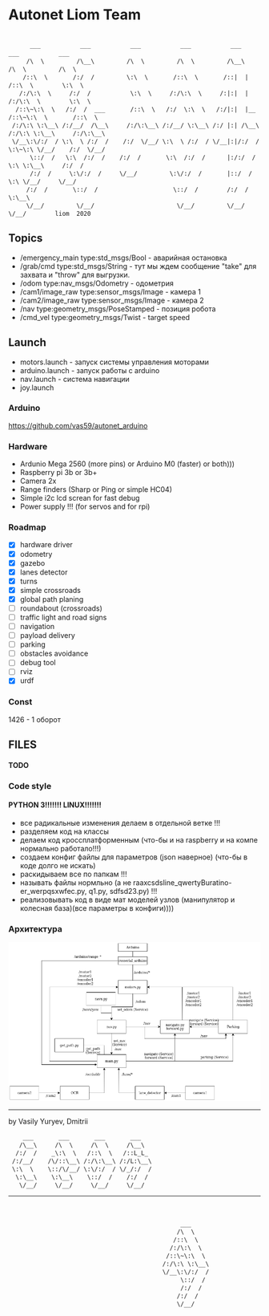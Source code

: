 # Autonet Liom Team

```

      ___           ___           ___           ___           ___           ___           ___     
     /\  \         /\__\         /\  \         /\  \         /\__\         /\  \         /\  \    
    /::\  \       /:/  /         \:\  \       /::\  \       /::|  |       /::\  \        \:\  \   
   /:/\:\  \     /:/  /           \:\  \     /:/\:\  \     /:|:|  |      /:/\:\  \        \:\  \  
  /::\~\:\  \   /:/  /  ___       /::\  \   /:/  \:\  \   /:/|:|  |__   /::\~\:\  \       /::\  \ 
 /:/\:\ \:\__\ /:/__/  /\__\     /:/\:\__\ /:/__/ \:\__\ /:/ |:| /\__\ /:/\:\ \:\__\     /:/\:\__\
 \/__\:\/:/  / \:\  \ /:/  /    /:/  \/__/ \:\  \ /:/  / \/__|:|/:/  / \:\~\:\ \/__/    /:/  \/__/
      \::/  /   \:\  /:/  /    /:/  /       \:\  /:/  /      |:/:/  /   \:\ \:\__\     /:/  /     
      /:/  /     \:\/:/  /     \/__/         \:\/:/  /       |::/  /     \:\ \/__/     \/__/      
     /:/  /       \::/  /                     \::/  /        /:/  /       \:\__\                  
     \/__/         \/__/                       \/__/         \/__/         \/__/        liom  2020

```
## Topics
 * /emergency_main type:std_msgs/Bool - аварийная остановка
 * /grab/cmd type:std_msgs/String - тут мы ждем сообщение "take" для захвата и "throw" для выгрузки.
 * /odom type:nav_msgs/Odometry - одометрия 
 * /cam1/image_raw type:sensor_msgs/Image - камера 1 
 * /cam2/image_raw type:sensor_msgs/Image - камера 2
 * /nav type:geometry_msgs/PoseStamped - позиция робота
 * /cmd_vel type:geometry_msgs/Twist - target speed
## Launch
 * motors.launch - запуск системы управления моторами
 * arduino.launch - запуск работы с arduino 
 * nav.launch - система навигации 
 * joy.launch
### Arduino
https://github.com/vas59/autonet_arduino
### Hardware
 - Ardunio Mega 2560 (more pins) or Arduino M0 (faster) or both)))
 - Raspberry pi 3b or 3b+
 - Camera 2x 
 - Range finders (Sharp or Ping or simple HC04)
 - Simple i2c lcd screan for fast debug 
 - Power supply !!! (for servos and for rpi)

### Roadmap
 - [x] hardware driver
 - [x] odometry
 - [x] gazebo
 - [x] lanes detector
 - [x] turns
 - [x] simple crossroads
 - [x] global path planing
 - [ ] roundabout (crossroads)
 - [ ] traffic light and road signs
 - [ ] navigation
 - [ ] payload delivery
 - [ ] parking
 - [ ] obstacles avoidance
 - [ ] debug tool
 - [ ] rviz
 - [x] urdf
### Const
1426 - 1 оборот 
## FILES
#### TODO
### Code style
#### PYTHON 3!!!!!!! LINUX!!!!!!!
 - все радикальные изменения делаем в отдельной ветке !!!
 - разделяем код на классы 
 - делаем код кроссплатформенным (что-бы и на raspberry и на компе нормально работало!!!) 
 - создаем конфиг файлы для параметров (json наверное) (что-бы в коде долго не искать)
 - раскидываем все по папкам !!!
 - называть файлы нормльно (а не raaxcsdsline_qwertyBuratino-er_werpqsxwfec.py, q1.py, sdfsd23.py) !!!
 - реализовывать код в виде мат моделей узлов (манипулятор и колесная база)(все параметры в конфиги))))

### Архитектура 
![GitHub Logo](/readme_data/autonet_soft.png)

---
by Vasily Yuryev, Dmitrii
```
    ___       ___       ___       ___   
   /\__\     /\  \     /\  \     /\__\  
  /:/  /    _\:\  \   /::\  \   /::L_L_ 
 /:/__/    /\/::\__\ /:/\:\__\ /:/L:\__\
 \:\  \    \::/\/__/ \:\/:/  / \/_/:/  /
  \:\__\    \:\__\    \::/  /    /:/  / 
   \/__/     \/__/     \/__/     \/__/  

```
 
---

```


                                                ___     
                                               /\  \    
                                              /::\  \   
                                             /:/\:\  \  
                                            /::\~\:\  \ 
                                           /:/\:\ \:\__\
                                           \/__\:\/:/  /
                                                \::/  / 
                                                /:/  /  
                                               /:/  /   
                                               \/__/    


```

